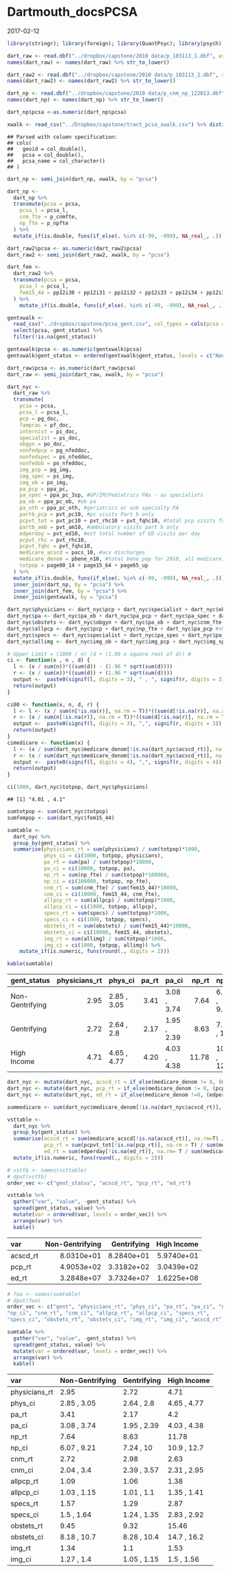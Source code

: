 Dartmouth\_docsPCSA
================
2017-02-12

``` r
library(stringr); library(foreign); library(QuantPsyc); library(psych); library(knitr); library(tidyverse)
```

``` r
dart_raw <- read.dbf("../dropbox/capstone/2010 data/p_103113_1.dbf", as.is = TRUE)
names(dart_raw) <- names(dart_raw) %>% str_to_lower()

dart_raw2 <- read.dbf("../dropbox/capstone/2010 data/p_103113_2.dbf", as.is = T)
names(dart_raw2) <- names(dart_raw2) %>% str_to_lower()

dart_np <- read.dbf("../dropbox/capstone/2010 data/p_cnm_np_122013.dbf", as.is = T)
names(dart_np) <- names(dart_np) %>% str_to_lower()
```

``` r
dart_np$pcsa <-as.numeric(dart_np$pcsa)

xwalk <- read_csv("../Dropbox/capstone/tract_pcsa_xwalk.csv") %>% distinct(pcsa, pcsa_name)
```

    ## Parsed with column specification:
    ## cols(
    ##   geoid = col_double(),
    ##   pcsa = col_double(),
    ##   pcsa_name = col_character()
    ## )

``` r
dart_np <- semi_join(dart_np, xwalk, by = "pcsa")

dart_np <-
  dart_np %>%
  transmute(pcsa = pcsa,
    pcsa_l = pcsa_l,
    cnm_fte = p_cnmfte, 
    np_fte = p_npfte
  ) %>%
  mutate_if(is.double, funs(if_else(. %in% c(-99, -999), NA_real_, .)))
```

``` r
dart_raw2$pcsa <- as.numeric(dart_raw2$pcsa)
dart_raw2 <- semi_join(dart_raw2, xwalk, by = "pcsa")

dart_fem <-
  dart_raw2 %>%
  transmute(pcsa = pcsa,
    pcsa_l = pcsa_l,
    fem15_44 = pp12i30 + pp12i31 + pp12i32 + pp12i33 + pp12i34 + pp12i36 + pp12i37 + pp12i38
  ) %>%
    mutate_if(is.double, funs(if_else(. %in% c(-99, -999), NA_real_, .)))
```

``` r
gentxwalk <- 
  read_csv("../dropbox/capstone/pcsa_gent.csv", col_types = cols(pcsa = "c")) %>% 
  select(pcsa, gent_status) %>% 
  filter(!is.na(gent_status))

gentxwalk$pcsa <- as.numeric(gentxwalk$pcsa)
gentxwalk$gent_status <- ordered(gentxwalk$gent_status, levels = c("Non-Gentrifying", "Gentrifying", "High Income"))
```

``` r
dart_raw$pcsa <- as.numeric(dart_raw$pcsa)
dart_raw <- semi_join(dart_raw, xwalk, by = "pcsa")

dart_nyc <- 
  dart_raw %>% 
  transmute(
    pcsa = pcsa,
    pcsa_l = pcsa_l,
    pcp = pg_doc,
    famprac = pf_doc, 
    internist = pi_doc,
    specialist = ps_doc,
    obgyn = po_doc,
    nonfedpcp = pg_nfeddoc,
    nonfedspec = ps_nfeddoc,
    nonfedob = po_nfeddoc,
    img_pcp = pg_img,
    img_spec = ps_img,
    img_ob = po_img,
    pa_pcp = ppa_pc,
    pa_spec = ppa_pc_3sp, #GP/IM/Pediatrics PAs - as specialists
    pa_ob = ppa_pc_ob, #ob pa
    pa_oth = ppa_pc_oth, #geriatrics or unk specialty PA
    partb_pcp = pvt_pc10, #pc visits Part b only
    pcpvt_tot = pvt_pc10 + pvt_rhc10 + pvt_fqhc10, #total pcp visits for part B and OTP
    partb_amb = pvt_am10, #ambulatory visits part b only
    edperday = pvt_ed10, #est total number of ED visits per day
    pcpvt_rhc = pvt_rhc10,
    pcpvt_fqhc = pvt_fqhc10,
    medicare_acscd = pacs_10, #acs discharges
    medicare_denom = pbene_n10, #total bene pop for 2010, all medicare, not part-specific
    totpop = page00_14 + page15_64 + page65_up
  ) %>% 
  mutate_if(is.double, funs(if_else(. %in% c(-99, -999), NA_real_, .))) %>%
  inner_join(dart_np, by = "pcsa") %>%
  inner_join(dart_fem, by = "pcsa") %>%
  inner_join(gentxwalk, by = "pcsa")
```

``` r
dart_nyc$physicians <- dart_nyc$pcp + dart_nyc$specialist + dart_nyc$obgyn + dart_nyc$famprac + dart_nyc$internist
dart_nyc$pa <- dart_nyc$pa_ob + dart_nyc$pa_pcp + dart_nyc$pa_spec + dart_nyc$pa_oth
dart_nyc$obstets <- dart_nyc$obgyn + dart_nyc$pa_ob + dart_nyc$cnm_fte
dart_nyc$allpcp <- dart_nyc$pcp + dart_nyc$np_fte + dart_nyc$pa_pcp #should we include dart_nyc$famprac & dart_nyc$internist ??
dart_nyc$specs <- dart_nyc$specialist + dart_nyc$pa_spec + dart_nyc$pa_oth
dart_nyc$allimg <- dart_nyc$img_ob + dart_nyc$img_pcp + dart_nyc$img_spec
```

``` r
# Upper Limit = (1000 / n) (d + (1.96 x square root of d)) #
ci <- function(x , n , d) {
  l <- (x / sum(n))*((sum(d)) - (1.96 * sqrt(sum(d))))
  r <- (x / sum(n))*((sum(d)) + (1.96 * sqrt(sum(d))))
  output <-  paste0(signif(l, digits = 3), " , ", signif(r, digits = 3))
  return(output)
}

ci00 <- function(x, n, d, r) {
  l <- l <- (x / sum(n[!is.na(r)], na.rm = T))*((sum(d[!is.na(r)], na.rm = T)) - (1.96 * sqrt(sum(d[!is.na(r)], na.rm = T))))
  r <- (x / sum(n[!is.na(r)], na.rm = T))*((sum(d[!is.na(r)], na.rm = T)) + (1.96 * sqrt(sum(d[!is.na(r)], na.rm = T))))
  output <-  paste0(signif(l, digits = 3), ",", signif(r, digits = 3))
  return(output)
}
cimedicare <- function(x) {
  l <- (x / sum(dart_nyc$medicare_denom[!is.na(dart_nyc$acscd_rt)], na.rm=T))*((sum(dart_nyc$medicare_acscd[!is.na(dart_nyc$acscd_rt)], na.rm=T)) - (1.96 * sqrt(sum(dart_nyc$medicare_acscd[!is.na(dart_nyc$acscd_rt)], na.rm=T))))
  r <- (x / sum(dart_nyc$medicare_denom[!is.na(dart_nyc$acscd_rt)], na.rm=T))*((sum(dart_nyc$medicare_acscd[!is.na(dart_nyc$acscd_rt)], na.rm=T)) + (1.96 * sqrt(sum(dart_nyc$medicare_acscd[!is.na(dart_nyc$acscd_rt)], na.rm=T))))
  output <-  paste0(signif(l, digits = 4), ",", signif(r, digits = 4))
  return(output)
}

ci(1000, dart_nyc$totpop, dart_nyc$physicians)
```

    ## [1] "4.01 , 4.1"

``` r
sumtotpop <- sum(dart_nyc$totpop)
sumfempop <- sum(dart_nyc$fem15_44)

sumtable <- 
  dart_nyc %>%
  group_by(gent_status) %>%
  summarise(physicians_rt = sum(physicians) / sum(totpop)*1000,
            phys_ci = ci(1000, totpop, physicians),
            pa_rt = sum(pa) / sum(totpop)*10000,
            pa_ci = ci(10000, totpop, pa),
            np_rt = sum(np_fte) / sum(totpop)*100000,
            np_ci = ci(100000, totpop, np_fte),
            cnm_rt = sum(cnm_fte) / sum(fem15_44)*10000,
            cnm_ci = ci(10000, fem15_44, cnm_fte),
            allpcp_rt = sum(allpcp) / sum(totpop)*1000,
            allpcp_ci = ci(1000, totpop, allpcp), 
            specs_rt = sum(specs) / sum(totpop)*1000,
            specs_ci = ci(1000, totpop, specs),
            obstets_rt = sum(obstets) / sum(fem15_44)*10000,
            obstets_ci = ci(10000, fem15_44, obstets),
            img_rt = sum(allimg) / sum(totpop)*1000,
            img_ci = ci(1000, totpop, allimg)) %>%
    mutate_if(is.numeric, funs(round(., digits = 2)))

kable(sumtable)
```

| gent\_status    |  physicians\_rt| phys\_ci    |  pa\_rt| pa\_ci      |  np\_rt| np\_ci      |  cnm\_rt| cnm\_ci     |  allpcp\_rt| allpcp\_ci  |  specs\_rt| specs\_ci   |  obstets\_rt| obstets\_ci |  img\_rt| img\_ci     |
|:----------------|---------------:|:------------|-------:|:------------|-------:|:------------|--------:|:------------|-----------:|:------------|----------:|:------------|------------:|:------------|--------:|:------------|
| Non-Gentrifying |            2.95| 2.85 , 3.05 |    3.41| 3.08 , 3.74 |    7.64| 6.07 , 9.21 |     2.72| 2.04 , 3.4  |        1.09| 1.03 , 1.15 |       1.57| 1.5 , 1.64  |         9.45| 8.18 , 10.7 |     1.34| 1.27 , 1.4  |
| Gentrifying     |            2.72| 2.64 , 2.8  |    2.17| 1.95 , 2.39 |    8.63| 7.24 , 10   |     2.98| 2.39 , 3.57 |        1.06| 1.01 , 1.1  |       1.29| 1.24 , 1.35 |         9.32| 8.28 , 10.4 |     1.10| 1.05 , 1.15 |
| High Income     |            4.71| 4.65 , 4.77 |    4.20| 4.03 , 4.38 |   11.78| 10.9 , 12.7 |     2.63| 2.31 , 2.95 |        1.38| 1.35 , 1.41 |       2.87| 2.83 , 2.92 |        15.46| 14.7 , 16.2 |     1.53| 1.5 , 1.56  |

``` r
dart_nyc <- mutate(dart_nyc, acscd_rt = if_else(medicare_denom != 0, (medicare_acscd / medicare_denom)*1000, NA_real_))
dart_nyc <- mutate(dart_nyc, pcp_rt = if_else(medicare_denom != 0, (pcpvt_tot / medicare_denom)*100, NA_real_))
dart_nyc <- mutate(dart_nyc, ed_rt = if_else(medicare_denom !=0, (edperday / medicare_denom)*1000, NA_real_))

summedicare <- sum(dart_nyc$medicare_denom[!is.na(dart_nyc$acscd_rt)], na.rm=T)

vsttable <- 
  dart_nyc %>%
  group_by(gent_status) %>%
  summarise(acscd_rt = sum(medicare_acscd[!is.na(acscd_rt)], na.rm=T) / sum(medicare_denom[!is.na(acscd_rt)], na.rm=T) * 1000,
            pcp_rt = sum(pcpvt_tot[!is.na(pcp_rt)], na.rm = T) / sum(medicare_denom[!is.na(pcp_rt)], na.rm=T) * 100,
            ed_rt = sum(edperday[!is.na(ed_rt)], na.rm= T / sum(medicare_denom)[!is.na(ed_rt)], na.rm=T) * 1000) %>%
  mutate_if(is.numeric, funs(round(., digits = 2)))
```

``` r
# vsttb <- names(vsttable)
# dput(vsttb)
order_vec <- c("gent_status", "acscd_rt", "pcp_rt", "ed_rt")

vsttable %>% 
  gather("var", "value", -gent_status) %>% 
  spread(gent_status, value) %>% 
  mutate(var = ordered(var, levels = order_vec)) %>% 
  arrange(var) %>% 
  kable()
```

| var       |  Non-Gentrifying|  Gentrifying|  High Income|
|:----------|----------------:|------------:|------------:|
| acscd\_rt |       8.0310e+01|   8.2840e+01|   5.9740e+01|
| pcp\_rt   |       4.9053e+02|   3.3182e+02|   3.0439e+02|
| ed\_rt    |       3.2848e+07|   3.7324e+07|   1.6225e+08|

``` r
# foo <- names(sumtable)
# dput(foo)
order_vec <- c("gent", "physicians_rt", "phys_ci", "pa_rt", "pa_ci", "np_rt", 
"np_ci", "cnm_rt", "cnm_ci", "allpcp_rt", "allpcp_ci", "specs_rt", 
"specs_ci", "obstets_rt", "obstets_ci", "img_rt", "img_ci", "acscd_rt") 

sumtable %>% 
  gather("var", "value", -gent_status) %>% 
  spread(gent_status, value) %>% 
  mutate(var = ordered(var, levels = order_vec)) %>% 
  arrange(var) %>% 
  kable()
```

| var            | Non-Gentrifying | Gentrifying | High Income |
|:---------------|:----------------|:------------|:------------|
| physicians\_rt | 2.95            | 2.72        | 4.71        |
| phys\_ci       | 2.85 , 3.05     | 2.64 , 2.8  | 4.65 , 4.77 |
| pa\_rt         | 3.41            | 2.17        | 4.2         |
| pa\_ci         | 3.08 , 3.74     | 1.95 , 2.39 | 4.03 , 4.38 |
| np\_rt         | 7.64            | 8.63        | 11.78       |
| np\_ci         | 6.07 , 9.21     | 7.24 , 10   | 10.9 , 12.7 |
| cnm\_rt        | 2.72            | 2.98        | 2.63        |
| cnm\_ci        | 2.04 , 3.4      | 2.39 , 3.57 | 2.31 , 2.95 |
| allpcp\_rt     | 1.09            | 1.06        | 1.38        |
| allpcp\_ci     | 1.03 , 1.15     | 1.01 , 1.1  | 1.35 , 1.41 |
| specs\_rt      | 1.57            | 1.29        | 2.87        |
| specs\_ci      | 1.5 , 1.64      | 1.24 , 1.35 | 2.83 , 2.92 |
| obstets\_rt    | 9.45            | 9.32        | 15.46       |
| obstets\_ci    | 8.18 , 10.7     | 8.28 , 10.4 | 14.7 , 16.2 |
| img\_rt        | 1.34            | 1.1         | 1.53        |
| img\_ci        | 1.27 , 1.4      | 1.05 , 1.15 | 1.5 , 1.56  |
